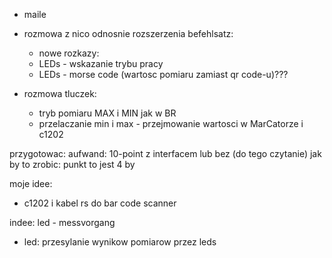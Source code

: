 - maile 
- rozmowa z nico odnosnie rozszerzenia befehlsatz:
	- nowe rozkazy: 
	- LEDs - wskazanie trybu pracy
	- LEDs - morse code (wartosc pomiaru zamiast qr code-u)???

- rozmowa tluczek:
	- tryb pomiaru MAX i MIN jak w BR
	- przelaczanie min i max - przejmowanie wartosci w MarCatorze i c1202


przygotowac: aufwand: 10-point z interfacem lub bez (do tego czytanie)
jak by to zrobic: punkt to jest 4 by


moje idee:
- c1202 i kabel rs do bar code scanner



indee: led - messvorgang
- led: przesylanie wynikow pomiarow przez leds